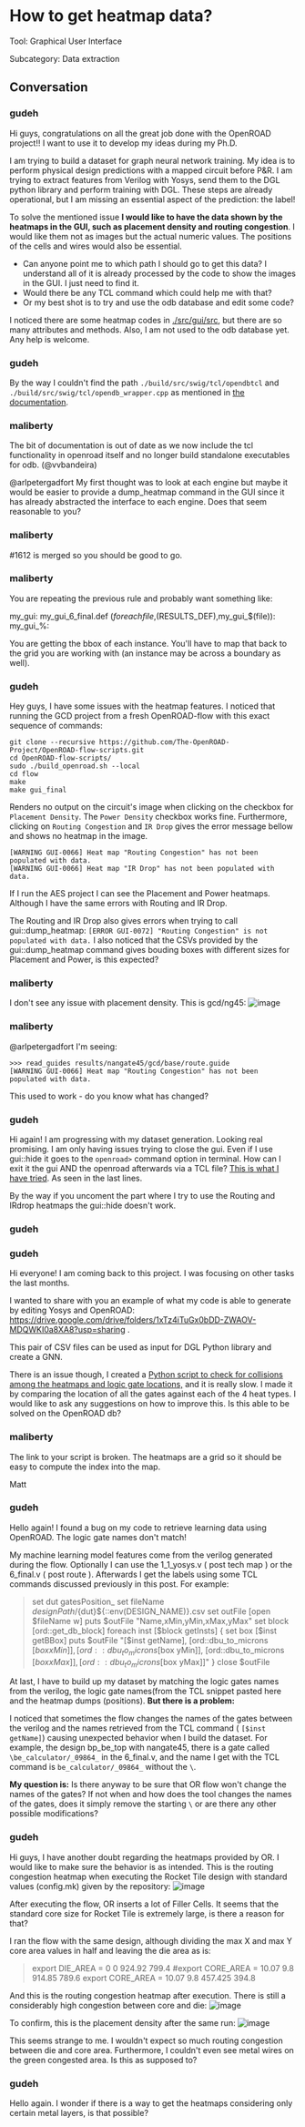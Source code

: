 # How to get heatmap data?

Tool: Graphical User Interface

Subcategory: Data extraction

## Conversation

### gudeh
Hi guys, congratulations on all the great job done with the OpenROAD project!! I want to use it to develop my ideas during my Ph.D.

I am trying to build a dataset for graph neural network training. My idea is to perform physical design predictions with a mapped circuit before P&R. I am trying to extract features from Verilog with Yosys, send them to the DGL python library and perform training with DGL. These steps are already operational, but I am missing an essential aspect of the prediction: the label! 

To solve the mentioned issue **I would like to have the data shown by the heatmaps in the GUI, such as placement density and routing congestion**. I would like them not as images but the actual numeric values. The positions of the cells and wires would also be essential. 

- Can anyone point me to which path I should go to get this data? I understand all of it is already processed by the code to show the images in the GUI. I just need to find it. 
- Would there be any TCL command which could help me with that? 
- Or my best shot is to try and use the odb database and edit some code? 

I noticed there are some heatmap codes in [./src/gui/src](https://github.com/The-OpenROAD-Project/OpenROAD/tree/master/src/gui/src), but there are so many attributes and methods. Also, I am not used to the odb database yet. Any help is welcome.

### gudeh
By the way I couldn't find the path `./build/src/swig/tcl/opendbtcl` and `./build/src/swig/tcl/opendb_wrapper.cpp` as mentioned in [the documentation](https://openroad.readthedocs.io/en/latest/main/src/odb/README.html).

### maliberty
The bit of documentation is out of date as we now include the tcl functionality in openroad itself and no longer build standalone executables for odb.  (@vvbandeira)

@arlpetergadfort My first thought was to look at each engine but maybe it would be easier to provide a dump_heatmap command in the GUI since it has already abstracted the interface to each engine.  Does that seem reasonable to you?

### maliberty
#1612 is merged so you should be good to go.

### maliberty
You are repeating the previous rule and probably want something like:

my_gui: my_gui_6_final.def
$(foreach file,$(RESULTS_DEF),my_gui_$(file)): my_gui_%:

You are getting the bbox of each instance.  You'll have to map that back to the grid you are working with (an instance may be across a boundary as well).

### gudeh
Hey guys, I have some issues with the heatmap features. I noticed that running the GCD project from a fresh OpenROAD-flow with this exact sequence of commands:
```
git clone --recursive https://github.com/The-OpenROAD-Project/OpenROAD-flow-scripts.git
cd OpenROAD-flow-scripts/
sudo ./build_openroad.sh --local
cd flow
make
make gui_final
```
Renders no output on the circuit's image when clicking on the checkbox for `Placement Density`. The `Power Density` checkbox works fine. Furthermore,  clicking on `Routing Congestion` and `IR Drop` gives the error message bellow and shows no heatmap in the image.
```
[WARNING GUI-0066] Heat map "Routing Congestion" has not been populated with data.
[WARNING GUI-0066] Heat map "IR Drop" has not been populated with data.
```

If I run the AES project I can see the Placement and Power heatmaps. Although I have the same errors with Routing and IR Drop.

The Routing and IR Drop also gives errors when trying to call gui::dump_heatmap: `[ERROR GUI-0072] "Routing Congestion" is not populated with data.`
I also noticed that the CSVs provided by the gui::dump_heatmap command gives bouding boxes with different sizes for Placement and Power, is this expected?


### maliberty
I don't see any issue with placement density.  This is gcd/ng45:
![image](https://user-images.githubusercontent.com/761514/153918958-d33becda-6a06-417a-a685-463e6076575a.png)


### maliberty
@arlpetergadfort I'm seeing:
```
>>> read_guides results/nangate45/gcd/base/route.guide
[WARNING GUI-0066] Heat map "Routing Congestion" has not been populated with data.
```
This used to work - do you know what has changed?

### gudeh
Hi again! I am progressing with my dataset generation. Looking real promising. I am only having issues trying to close the gui. Even if I use gui::hide it goes to the `openroad>` command option in terminal. How can I exit it the gui AND the openroad afterwards via a TCL file? [This is what I have tried](https://github.com/gudeh/OpenROAD-flow-scripts/blob/master/flow/scripts/getLabels.tcl). As seen in the last lines.

By the way if you uncoment the part where I try to use the Routing and IRdrop heatmaps the gui::hide doesn't work.

### gudeh


### gudeh
Hi everyone! I am coming back to this project. I was focusing on other tasks the last months. 
 
I wanted to share with you an example of what my code is able to generate by editing Yosys and OpenROAD: https://drive.google.com/drive/folders/1xTz4iTuGx0bDD-ZWAOV-MDQWKI0a8XA8?usp=sharing . 

This pair of CSV files can be used as input for DGL Python library and create a GNN. 

There is an issue though, I created a [Python script to check for collisions among the heatmaps and logic gate locations,](https://github.com/gudeh/OpenROAD-flow-scripts/blob/master/flow/myStuff/gateToHeat.py) and it is really slow. I made it by comparing the location of all the gates against each of the 4 heat types. I would like to ask any suggestions on how to improve this. Is this able to be solved on the OpenROAD db?

### maliberty
The link to your script is broken.  The heatmaps are a grid so it should be easy to compute the index into the map.

Matt

### gudeh
Hello again! I found a bug on my code to retrieve learning data using OpenROAD. The logic gate names don't match!

My machine learning model features come from the verilog generated during the flow. Optionally I can use the 1_1_yosys.v ( post tech map ) or the 6_final.v ( post route ). Afterwards I get the labels using some TCL commands discussed previously in this post. For example:


> set dut gatesPosition_
> set fileName ${designPath}/${dut}${::env(DESIGN_NAME)}.csv
> set outFile [open $fileName w]
> puts $outFile "Name,xMin,yMin,xMax,yMax"
> set block [ord::get_db_block]
> foreach inst [$block getInsts] { 
>   set box [$inst getBBox] 
>   puts $outFile "[$inst getName], [ord::dbu_to_microns [$box xMin]], [ord::dbu_to_microns [$box yMin]], [ord::dbu_to_microns [$box xMax]], [ord::dbu_to_microns [$box yMax]]" 
> }
> close $outFile

At last, I have to build up my dataset by matching the logic gates names from the verilog,  the logic gate names(from the TCL snippet pasted here and the heatmap dumps (positions). **But there is a problem:**

I noticed that sometimes the flow changes the names of the gates between the verilog and the names retrieved from the TCL command ( `[$inst getName]`) causing unexpected behavior when I build the dataset. For example, the design bp_be_top with nangate45, there is a gate called `\be_calculator/_09864_` in the 6_final.v, and the name I get with the TCL command is `be_calculator/_09864_` without the `\`. 

**My question is:** Is there anyway to be sure that OR flow won't change the names of the gates? If not when and how does the tool changes the names of the gates, does it simply remove the starting `\` or are there any other possible modifications?

### gudeh
Hi guys, I have another doubt regarding the heatmaps provided by OR. I would like to make sure the behavior is as intended. This is the routing congestion heatmap when executing the Rocket Tile design with standard values (config.mk) given by the repository:
![image](https://user-images.githubusercontent.com/37420320/230185344-17959d7b-05b3-4ee8-ab04-6865fb097f41.png)

After executing the flow, OR inserts a lot of Filler Cells. It seems that the standard core size for Rocket Tile is extremely large, is there a reason for that?

I ran the flow with the same design, although dividing the max X and max Y core area values in half and leaving the die area as is:

> export DIE_AREA    = 0 0 924.92 799.4
> #export CORE_AREA   = 10.07 9.8 914.85 789.6
> export CORE_AREA   = 10.07 9.8 457.425 394.8

And this is the routing congestion heatmap after execution. There is still a considerably high congestion between core and die:
![image](https://user-images.githubusercontent.com/37420320/230186482-44fd0f4f-85d4-4fcc-afa1-ed0b05a1635d.png)

To confirm, this is the placement density after the same run:
![image](https://user-images.githubusercontent.com/37420320/230188189-c3be97c8-c7a9-4f42-b78d-03918a202baf.png)


This seems strange to me. I wouldn't expect so much routing congestion between die and core area. Furthermore, I couldn't even see metal wires on the green congested area. Is this as supposed to?

### gudeh
Hello again. I wonder if there is a way to get the heatmaps considering only certain metal layers, is that possible?

